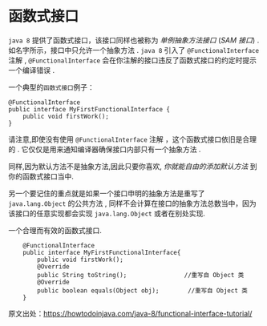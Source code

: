 # 函数式接口

  `java 8` 提供了函数式接口，该接口同样也被称为 *单例抽象方法接口*  (*SAM 接口*) . 如名字所示，接口中只允许一个抽象方法 . `java 8` 引入了 `@FunctionalInterface` 注解 , 
  `@FunctionalInterface` 会在你注解的接口违反了函数式接口的约定时提示一个编译错误 . 
    
  一个典型的`函数式接口`例子：
  
    @FunctionalInterface
    public interface MyFirstFunctionalInterface {
        public void firstWork();
    }
  
   请注意,即使没有使用 `@FunctionalInterface` 注解 ，这个函数式接口依旧是合理的 . 它仅仅是用来通知编译器确保接口内部只有一个抽象方法 .
   
   
   
   同样,因为默认方法不是抽象方法,因此只要你喜欢, *你就能自由的添加默认方法* 到你的函数式接口当中.
  
  
  
  另一个要记住的重点就是如果一个接口申明的抽象方法是重写了 `java.lang.Object` 的公共方法 , 同样不会计算在接口的抽象方法总数当中，因为该接口的任意实现都会实现 `java.lang.Object` 或者在别处实现.
   
   
   一个合理而有效的函数式接口.
   
        @FunctionalInterface
        public interface MyFirstFunctionalInterface{
            public void firstWork();    
            @Override
            public String toString();                //重写自 Object 类
            @Override
            public boolean equals(Object obj);        //重写自 Object 类
        }
   
   原文出处：https://howtodoinjava.com/java-8/functional-interface-tutorial/
